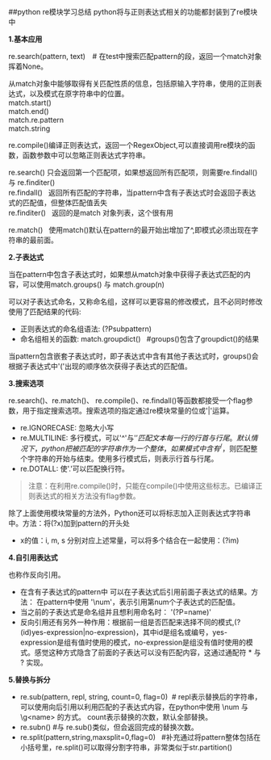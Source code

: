 ##python re模块学习总结
python将与正则表达式相关的功能都封装到了re模块中

**1.基本应用**  
 
re.search(pattern, text)&ensp;&ensp;# 在test中搜索匹配pattern的段，返回一个match对象挥着None。
 
从match对象中能够取得有关匹配性质的信息，包括原输入字符串，使用的正则表达式，以及模式在原字符串中的位置。  
match.start()  
match.end()  
match.re.pattern  
match.string  

re.compile()编译正则表达式，返回一个RegexObject,可以直接调用re模块的函数，函数参数中可以忽略正则表达式字符串。  

re.search()  只会返回第一个匹配项，如果想返回所有匹配项，则需要re.findall() 与 re.finditer()  
re.findall() &nbsp; 返回所有匹配的字符串，当pattern中含有子表达式时会返回子表达式的匹配值，但整体匹配值丢失  
re.finditer() &nbsp; 返回的是match 对象列表，这个很有用  

re.match() &nbsp; 使用match()默认在pattern的最开始出增加了^,即模式必须出现在字符串的最前面。 

**2.子表达式**  

当在pattern中包含子表达式时，如果想从match对象中获得子表达式匹配的内容，可以使用match.groups() 与 match.group(n)

可以对子表达式命名，又称命名组，这样可以更容易的修改模式，且不必同时修改使用了匹配结果的代码:  

- 正则表达式的命名组语法: (?P<name>subpattern)  
- 命名组相关的函数:  match.groupdict() &nbsp; #groups()包含了groupdict()的结果

当pattern包含嵌套子表达式时，即子表达式中含有其他子表达式时，groups()会根据子表达式中'('出现的顺序依次获得子表达式的匹配值。

**3.搜索选项**

re.search()、re.match()、 re.compile()、re.findall()等函数都接受一个flag参数，用于指定搜索选项。搜索选项的指定通过re模块常量的位或'|'运算。  

- re.IGNORECASE: 忽略大小写  
- re.MULTILINE: 多行模式，可以'^'与'$'匹配文本每一行的行首与行尾。默认情况下，python把被匹配的字符串作为一个整体，如果模式中含有^/$，则匹配整个字符串的开始与结束。使用多行模式后，则表示行首与行尾。  
- re.DOTALL: 使'.'可以匹配换行符。
>注意：在利用re.compile()时，只能在compile()中使用这些标志。已编译正则表达式的相关方法没有flag参数。  
  
除了上面使用模块常量的方法外，Python还可以将标志加入正则表达式字符串中。方法：将(?x)加到pattern的开头处  
- x的值：i, m, s 分别对应上述常量，可以将多个结合在一起使用：(?im)  

**4.自引用表达式**  

也称作反向引用。  

- 在含有子表达式的pattern中 可以在子表达式后引用前面子表达式的结果。方法： 在pattern中使用 '\num'，表示引用第num个子表达式的匹配值。 
- 当之前的子表达式是命名组并且想利用命名时： '(?P=name)'  
- 反向引用还有另外一种作用：根据前一组是否匹配来选择不同的模式,(?(id)yes-expression|no-expression)，其中id是组名或编号，yes-expression是组有值时使用的模式，no-expression是组没有值时使用的模式。感觉这种方式隐含了前面的子表达可以没有匹配内容，这通过通配符 * 与 ? 实现。

**5.替换与拆分**

- re.sub(pattern, repl, string, count=0, flag=0)   &nbsp;#
repl表示替换后的字符串，可以使用向后引用以利用匹配的子表达式内容，在python中使用 \num 与 \g\<name\> 的方式。 count表示替换的次数，默认全部替换。 
- re.subn() #与 re.sub()类似，但会返回完成的替换次数。  
- re.split(pattern,string,maxsplit=0,flag=0) &nbsp;&nbsp;#补充通过将pattern整体包括在小括号里，re.split()可以取得分割字符串，非常类似于str.partition()
